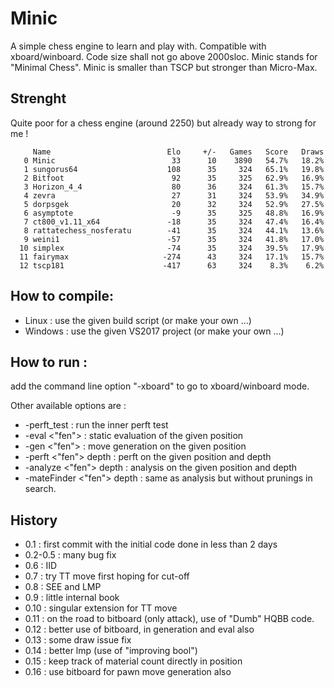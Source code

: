 # Minic
A simple chess engine to learn and play with.
Compatible with xboard/winboard.
Code size shall not go above 2000sloc.
Minic stands for "Minimal Chess".
Minic is smaller than TSCP but stronger than Micro-Max.

## Strenght
Quite poor for a chess engine (around 2250) but already way to strong for me !

```
     Name                          Elo     +/-   Games   Score   Draws
   0 Minic                          33      10    3890   54.7%   18.2%
   1 sungorus64                    108      35     324   65.1%   19.8%
   2 Bitfoot                        92      35     325   62.9%   16.9%
   3 Horizon_4_4                    80      36     324   61.3%   15.7%
   4 zevra                          27      31     324   53.9%   34.9%
   5 dorpsgek                       20      32     324   52.9%   27.5%
   6 asymptote                      -9      35     325   48.8%   16.9%
   7 ct800_v1.11_x64               -18      35     324   47.4%   16.4%
   8 rattatechess_nosferatu        -41      35     324   44.1%   13.6%
   9 weini1                        -57      35     324   41.8%   17.0%
  10 simplex                       -74      35     324   39.5%   17.9%
  11 fairymax                     -274      43     324   17.1%   15.7%
  12 tscp181                      -417      63     324    8.3%    6.2%

```

## How to compile:
* Linux : use the given build script (or make your own ...)
* Windows : use the given VS2017 project (or make your own ...)

## How to run :
add the command line option "-xboard" to go to xboard/winboard mode.

Other available options are :
* -perft_test : run the inner perft test
* -eval <"fen"> : static evaluation of the given position
* -gen <"fen"> : move generation on the given position
* -perft <"fen"> depth : perft on the given position and depth
* -analyze <"fen"> depth : analysis on the given position and depth
* -mateFinder <"fen"> depth : same as analysis but without prunings in search.

## History

* 0.1 : first commit with the initial code done in less than 2 days
* 0.2-0.5 : many bug fix
* 0.6 : IID
* 0.7 : try TT move first hoping for cut-off
* 0.8 : SEE and LMP
* 0.9 : little internal book
* 0.10 : singular extension for TT move
* 0.11 : on the road to bitboard (only attack), use of "Dumb" HQBB code.
* 0.12 : better use of bitboard, in generation and eval also
* 0.13 : some draw issue fix
* 0.14 : better lmp (use of "improving bool")
* 0.15 : keep track of material count directly in position
* 0.16 : use bitboard for pawn move generation also
